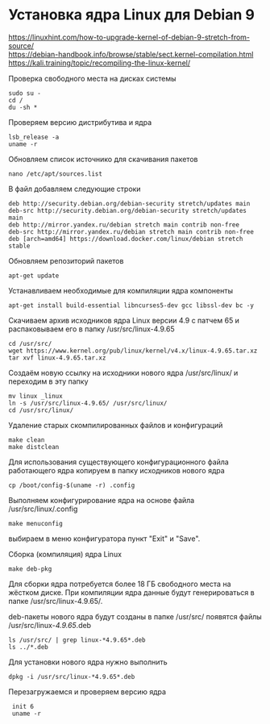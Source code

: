 # Установка ядра Linux для Debian 9

https://linuxhint.com/how-to-upgrade-kernel-of-debian-9-stretch-from-source/  
https://debian-handbook.info/browse/stable/sect.kernel-compilation.html  
https://kali.training/topic/recompiling-the-linux-kernel/

Проверка свободного места на дисках системы
    
    sudo su -
    cd /
    du -sh *
    
Проверяем версию дистрибутива и ядра

    lsb_release -a
    uname -r

Обновляем список источнико для скачивания пакетов

    nano /etc/apt/sources.list

В файл добавляем следующие строки

    deb http://security.debian.org/debian-security stretch/updates main
    deb-src http://security.debian.org/debian-security stretch/updates main
    deb http://mirror.yandex.ru/debian stretch main contrib non-free
    deb-src http://mirror.yandex.ru/debian stretch main contrib non-free
    deb [arch=amd64] https://download.docker.com/linux/debian stretch stable

Обновляем репозиторий пакетов

    apt-get update

Устанавливаем необходимые для компиляции ядра компоненты
    
    apt-get install build-essential libncurses5-dev gcc libssl-dev bc -y

Скачиваем архив исходников ядра Linux версии 4.9 с патчем 65 и распаковываем его в папку /usr/src/linux-4.9.65

    cd /usr/src/
    wget https://www.kernel.org/pub/linux/kernel/v4.x/linux-4.9.65.tar.xz
    tar xvf linux-4.9.65.tar.xz

Создаём новую ссылку на исходники нового ядра /usr/src/linux/ и переходим в эту папку
    
    mv linux _linux
    ln -s /usr/src/linux-4.9.65/ /usr/src/linux/
    cd /usr/src/linux/

Удаление старых скомпилированных файлов и конфигураций

    make clean
    make distclean

Для использования существующего конфигурационного файла работающего ядра копируем в папку исходников нового ядра 

    cp /boot/config-$(uname -r) .config
    
Выполняем конфигурирование ядра на основе файла /usr/src/linux/.config

    make menuconfig

выбираем в меню конфигуратора пункт "Exit" и "Save".

Сборка (компиляция) ядра Linux
    
    make deb-pkg

Для сборки ядра потребуется более 18 ГБ свободного места на жёстком диске. При компиляции ядра данные будут генерироваться в папке /usr/src/linux-4.9.65/.

deb-пакеты нового ядра будут созданы в папке /usr/src/ появятся файлы /usr/src/linux-*4.9.65*.deb
    
    ls /usr/src/ | grep linux-*4.9.65*.deb
    ls ../*.deb

Для установки нового ядра нужно выполнить

    dpkg -i /usr/src/linux-*4.9.65*.deb

Перезагружаемся и проверяем версию ядра

     init 6
     uname -r
     

    
